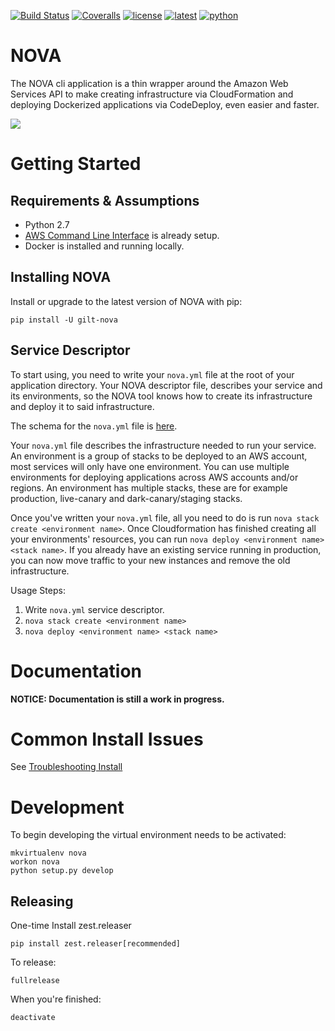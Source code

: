 [![Build Status](https://travis-ci.org/gilt/nova.svg?branch=master)](https://travis-ci.org/gilt/nova) [![Coveralls](https://img.shields.io/coveralls/jekyll/jekyll.svg?maxAge=2592000)](https://coveralls.io/r/gilt/nova) [![license](https://img.shields.io/github/license/gilt/nova.svg?maxAge=2592000)](https://github.com/gilt/nova/blob/master/LICENSE) [![latest](https://img.shields.io/pypi/v/gilt-nova.svg?maxAge=2592000)](https://pypi.python.org/pypi/gilt-nova/)  [![python](https://img.shields.io/pypi/pyversions/gilt-nova.svg?maxAge=2592000)](https://pypi.python.org/pypi/gilt-nova/)

NOVA
================

The NOVA cli application is a thin wrapper around the Amazon Web Services API to make creating infrastructure via CloudFormation and deploying Dockerized applications via CodeDeploy, even easier and faster.

![](http://i.imgur.com/1g6RV2E.gif)

# Getting Started


## Requirements & Assumptions

- Python 2.7
- [AWS Command Line Interface](http://docs.aws.amazon.com/cli/latest/userguide/installing.html) is already setup.
- Docker is installed and running locally.

## Installing NOVA

Install or upgrade to the latest version of NOVA with pip:

    pip install -U gilt-nova

## Service Descriptor

To start using, you need to write your `nova.yml` file at the root of your application directory. Your NOVA descriptor file, describes your service and its environments, so the NOVA tool knows how to create its infrastructure and deploy it to said infrastructure.

The schema for the `nova.yml` file is [here](nova/core/spec/nova_service_schema.yml).

Your `nova.yml` file describes the infrastructure needed to run your service. An environment is a group of stacks to be deployed to an AWS account, most services will only have one environment. You can use multiple environments for deploying applications across AWS accounts and/or regions. An environment has multiple stacks, these are for example production, live-canary and dark-canary/staging stacks.

Once you've written your `nova.yml` file, all you need to do is run `nova stack create <environment name>`. Once Cloudformation has finished creating all your environments' resources, you can run `nova deploy <environment name> <stack name>`. If you already have an existing service running in production, you can now move traffic to your new instances and remove the old infrastructure.

Usage Steps:

1. Write `nova.yml` service descriptor.
2. `nova stack create <environment name>`
3. `nova deploy <environment name> <stack name>`


# Documentation

__NOTICE: Documentation is still a work in progress.__

# Common Install Issues

See [Troubleshooting Install](TROUBLESHOOTING_INSTALL.md)


# Development

To begin developing the virtual environment needs to be activated:

    mkvirtualenv nova
    workon nova
    python setup.py develop
    
## Releasing

One-time Install zest.releaser

    pip install zest.releaser[recommended]

To release:

    fullrelease

When you're finished:

    deactivate
